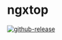 # ngxtop

[![github-release](https://badgen.net/github/github-release/babel/blue)](https://github.com/dalmatele/ngxtop/releases)